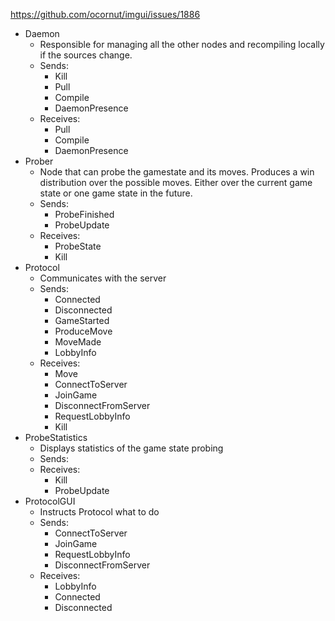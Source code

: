 https://github.com/ocornut/imgui/issues/1886


- Daemon
    - Responsible for managing all the other nodes and recompiling locally if
      the sources change.
    - Sends:
        - Kill
        - Pull
        - Compile
        - DaemonPresence
    - Receives:
        - Pull
        - Compile
        - DaemonPresence
- Prober
    - Node that can probe the gamestate and its moves. Produces a win
      distribution over the possible moves. Either over the current game state or
      one game state in the future.
    - Sends:
        - ProbeFinished
        - ProbeUpdate
    - Receives:
        - ProbeState
        - Kill
- Protocol
    - Communicates with the server
    - Sends:
        - Connected
        - Disconnected
        - GameStarted
        - ProduceMove
        - MoveMade
        - LobbyInfo
    - Receives:
        - Move
        - ConnectToServer
        - JoinGame
        - DisconnectFromServer
        - RequestLobbyInfo
        - Kill
- ProbeStatistics
    - Displays statistics of the game state probing
    - Sends:
    - Receives:
        - Kill
        - ProbeUpdate
- ProtocolGUI
    - Instructs Protocol what to do
    - Sends:
        - ConnectToServer
        - JoinGame
        - RequestLobbyInfo
        - DisconnectFromServer
    - Receives:
        - LobbyInfo
        - Connected
        - Disconnected
